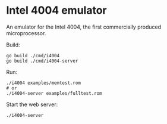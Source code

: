 # Intel 4004 emulator

An emulator for the Intel 4004, the first commercially produced microprocessor.

Build:
```
go build ./cmd/i4004
go build ./cmd/i4004-server
```

Run:
```
./i4004 examples/memtest.rom
# or
./i4004-server examples/fulltest.rom
```

Start the web server:
```
./i4004-server
```